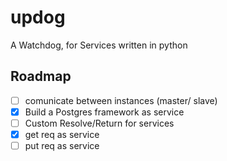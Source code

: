 # updog
A Watchdog, for Services written in python

## Roadmap
- [ ] comunicate between instances (master/ slave)
- [X] Build a Postgres framework as service
- [ ] Custom Resolve/Return for services
- [X] get req as service
- [ ] put req as service
